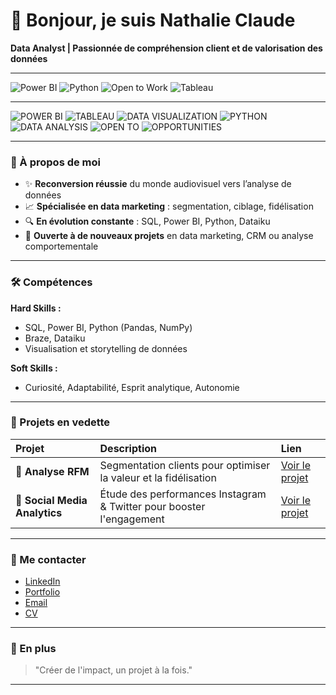 # 👋 Bonjour, je suis Nathalie Claude

**Data Analyst | Passionnée de compréhension client et de valorisation des données**

---

![Power BI](https://img.shields.io/badge/Power%20BI-Data%20Visualization-yellow?style=for-the-badge&logo=powerbi&logoColor=white)
![Python](https://img.shields.io/badge/Python-Data%20Analysis-blue?style=for-the-badge&logo=python&logoColor=white)
![Open to Work](https://img.shields.io/badge/Open%20to-Opportunities-brightgreen?style=for-the-badge)
![Tableau](https://img.shields.io/badge/TABLEAU-3182bd?style=for-the-badge&logo=tableau&logoColor=white)

---

![POWER BI](https://img.shields.io/badge/POWER%20BI-F2C811?style=for-the-badge&logo=powerbi&logoColor=black)
![TABLEAU](https://img.shields.io/badge/TABLEAU-3182bd?style=for-the-badge&logo=tableau&logoColor=white)
![DATA VISUALIZATION](https://img.shields.io/badge/DATA%20VISUALIZATION-FFD700?style=for-the-badge&logo=visualstudio&logoColor=black)
![PYTHON](https://img.shields.io/badge/PYTHON-3776AB?style=for-the-badge&logo=python&logoColor=white)
![DATA ANALYSIS](https://img.shields.io/badge/DATA%20ANALYSIS-1f77b4?style=for-the-badge&logo=pandas&logoColor=white)
![OPEN TO](https://img.shields.io/badge/OPEN%20TO-555555?style=for-the-badge)
![OPPORTUNITIES](https://img.shields.io/badge/OPPORTUNITIES-00C853?style=for-the-badge)

---

### 🌟 À propos de moi
- ✨ **Reconversion réussie** du monde audiovisuel vers l’analyse de données
- 📈 **Spécialisée en data marketing** : segmentation, ciblage, fidélisation
- 🔍 **En évolution constante** : SQL, Power BI, Python, Dataiku
- 🤝 **Ouverte à de nouveaux projets** en data marketing, CRM ou analyse comportementale

---

### 🛠️ Compétences

**Hard Skills :**
- SQL, Power BI, Python (Pandas, NumPy)
- Braze, Dataiku
- Visualisation et storytelling de données

**Soft Skills :**
- Curiosité, Adaptabilité, Esprit analytique, Autonomie

---

### 📂 Projets en vedette

| Projet | Description | Lien |
|:-------|:-------------|:-----|
| 🎯 **Analyse RFM** | Segmentation clients pour optimiser la valeur et la fidélisation | [Voir le projet](https://nathalie9410.github.io) |
| 📱 **Social Media Analytics** | Étude des performances Instagram & Twitter pour booster l'engagement | [Voir le projet](https://nathalie9410.github.io) |

---

### 📢 Me contacter

- [LinkedIn](https://https://linkedin.com/in/nathalie-claude.mqe/)
- [Portfolio](https://nathalie9410.github.io/)
- [Email](nathalie9410@hotmail.com)
- [CV](https://nathalie9410.github.io/assets/Resume_Nathalie_CLAUDE.pdf)

---

### 🎨 En plus
> "Créer de l'impact, un projet à la fois."

---
